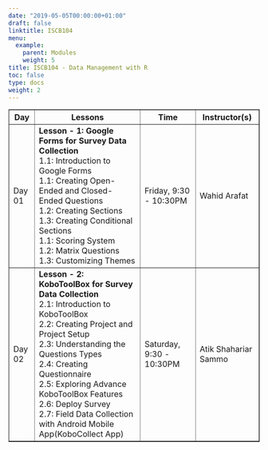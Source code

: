 ```yaml
---
date: "2019-05-05T00:00:00+01:00"
draft: false
linktitle: ISCB104
menu:
  example:
    parent: Modules
    weight: 5
title: ISCB104 - Data Management with R
toc: false
type: docs
weight: 2
---
```


<table border = "1">
        <tr>
            <th style="text-align:center">Day</th>
            <th style="text-align:center">Lessons</th>
            <th style="text-align:center">Time</th>
            <th style="text-align:center">Instructor(s)</th>
        </tr>
        <tr>
           <td>Day 01</td>
           <td>
           <b>Lesson - 1: Google Forms for Survey Data Collection</b> <br>
           1.1: Introduction to Google Forms<br/>
           1.1: Creating Open-Ended and Closed-Ended Questions<br/>
           1.2: Creating Sections<br/>
           1.3: Creating Conditional Sections<br/>
           1.1: Scoring System<br/>
           1.2: Matrix Questions <br>
           1.3: Customizing Themes<br/>
           </td>
           <td>
            Friday, 9:30 - 10:30PM
           </td>
           <td>Wahid Arafat</td>
        </tr>
        <tr>
        <td>Day 02 </td>
        <td>
          <b>Lesson - 2: KoboToolBox for Survey Data Collection</b> <br>
          2.1: Introduction to KoboToolBox<br/>
          2.2: Creating Project and Project Setup<br/>
          2.3: Understanding the Questions Types<br>
          2.4: Creating Questionnaire<br>
          2.5: Exploring Advance KoboToolBox Features<br>
          2.6: Deploy Survey<br>
          2.7: Field Data Collection with Android Mobile App(KoboCollect App)<br>
        </td>
           <td>Saturday, 9:30 - 10:30PM</td>
           <td>Atik Shahariar Sammo</td>
        </tr>
 </table>

